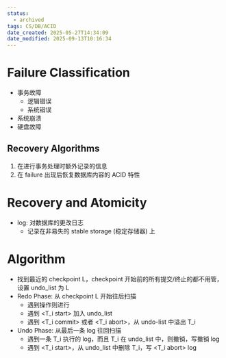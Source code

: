 ```yaml
---
status:
  - archived
tags: CS/DB/ACID
date_created: 2025-05-27T14:34:09
date_modified: 2025-09-13T10:16:34
---
```


# Failure Classification

- 事务故障
	- 逻辑错误
	- 系统错误
- 系统崩溃
- 硬盘故障

## Recovery Algorithms

1. 在进行事务处理时额外记录的信息
2. 在 failure 出现后恢复数据库内容的 ACID 特性

# Recovery and Atomicity

- log: 对数据库的更改日志
	- 记录在非易失的 stable storage (稳定存储器) 上

# Algorithm

- 找到最近的 checkpoint L，checkpoint 开始前的所有提交/终止的都不用管，设置 undo_list 为 L
- Redo Phase: 从 checkpoint L 开始往后扫描
	- 遇到操作则进行
	- 遇到 <T_i start> 加入 undo_list
	- 遇到 <T_i commit> 或者 <T_i abort>，从 undo-list 中溢出 T_i
- Undo Phase: 从最后一条 log 往回扫描
	- 遇到一条 T_i 执行的 log，而且 T_i 在 undo_list 中，则撤销，写撤销 log
	- 遇到 <T_i start>，从 undo_list 中删除 T_i，写 <T_i abort> log

